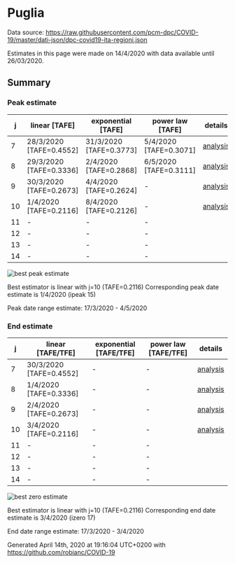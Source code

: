 # Puglia


Data source: https://raw.githubusercontent.com/pcm-dpc/COVID-19/master/dati-json/dpc-covid19-ita-regioni.json

Estimates in this page were made on 14/4/2020 with data available until 26/03/2020.


## Summary 

### Peak estimate 
|j|linear [TAFE]|exponential [TAFE]|power law [TAFE]|details|
|---|----|-----------|---------|-------|
|7|28/3/2020 [TAFE=0.4552]|31/3/2020 [TAFE=0.3773]|5/4/2020 [TAFE=0.3071]|[analysis](COVID-19_puglia_j7_2020-03-26.md)|
|8|29/3/2020 [TAFE=0.3336]|2/4/2020 [TAFE=0.2868]|6/5/2020 [TAFE=0.3111]|[analysis](COVID-19_puglia_j8_2020-03-26.md)|
|9|30/3/2020 [TAFE=0.2673]|4/4/2020 [TAFE=0.2624]|-|[analysis](COVID-19_puglia_j9_2020-03-26.md)|
|10|1/4/2020 [TAFE=0.2116]|8/4/2020 [TAFE=0.2126]|-|[analysis](COVID-19_puglia_j10_2020-03-26.md)|
|11|-|-|-||
|12|-|-|-||
|13|-|-|-||
|14|-|-|-||

![best peak estimate](COVID-19_puglia_j10_2020-03-26.png)

Best estimator is linear with j=10 (TAFE=0.2116)
Corresponding peak date estimate is 1/4/2020 (ipeak 15)


Peak date range estimate: 17/3/2020 - 4/5/2020

### End estimate 
|j|linear [TAFE/TFE]|exponential [TAFE/TFE]|power law [TAFE/TFE]|details|
|---|----|-----------|---------|-------|
|7|30/3/2020 [TAFE=0.4552]|-|-|[analysis](COVID-19_puglia_j7_2020-03-26.md)|
|8|1/4/2020 [TAFE=0.3336]|-|-|[analysis](COVID-19_puglia_j8_2020-03-26.md)|
|9|2/4/2020 [TAFE=0.2673]|-|-|[analysis](COVID-19_puglia_j9_2020-03-26.md)|
|10|3/4/2020 [TAFE=0.2116]|-|-|[analysis](COVID-19_puglia_j10_2020-03-26.md)|
|11|-|-|-||
|12|-|-|-||
|13|-|-|-||
|14|-|-|-||

![best zero estimate](COVID-19_puglia_j10_2020-03-26.png)

Best estimator is linear with j=10 (TAFE=0.2116)
Corresponding end date estimate is 3/4/2020 (izero 17)


End date range estimate: 17/3/2020 - 3/4/2020

Generated April 14th, 2020 at 19:16:04 UTC+0200 with https://github.com/robianc/COVID-19
